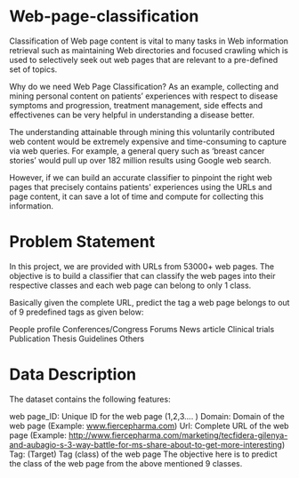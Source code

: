 # Web-page-classification

Classification of Web page content is vital to many tasks in Web information retrieval such as maintaining Web directories and focused crawling which is used to selectively seek out web pages that are relevant to a pre-defined set of topics.

Why do we need Web Page Classification?
As an example, collecting and mining personal content on patients’ experiences with respect to disease symptoms and progression, treatment management, side effects and effectivenes can be very helpful in understanding a disease better.

The understanding attainable through mining this voluntarily contributed web content would be extremely expensive and time-consuming to capture via web queries. For example, a general query such as ‘breast cancer stories’ would pull up over 182 million results using Google web search.

However, if we can build an accurate classifier to pinpoint the right web pages that precisely contains patients' experiences using the URLs and page content, it can save a lot of time and compute for collecting this information.

# Problem Statement
In this project, we are provided with URLs from 53000+ web pages. The objective is to build a classifier that can classify the web pages into their respective classes and each web page can belong to only 1 class.

Basically given the complete URL, predict the tag a web page belongs to out of 9 predefined tags as given below:

People profile
Conferences/Congress
Forums
News article
Clinical trials
Publication
Thesis
Guidelines
Others
# Data Description
The dataset contains the following features:

web page_ID: Unique ID for the web page (1,2,3.... )
Domain: Domain of the web page (Example: www.fiercepharma.com)
Url: Complete URL of the web page (Example: http://www.fiercepharma.com/marketing/tecfidera-gilenya-and-aubagio-s-3-way-battle-for-ms-share-about-to-get-more-interesting)
Tag: (Target) Tag (class) of the web page
The objective here is to predict the class of the web page from the above mentioned 9 classes.
